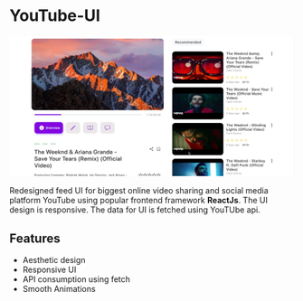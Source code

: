# YouTube-UI
![Screenshot](https://github.com/AnshulRaghav/YouTube-UI/blob/master/Desktop%20UI.png)

Redesigned feed UI for biggest online video sharing and social media platform YouTube using popular frontend framework <b>ReactJs</b>.
The UI design is responsive.
The data for UI is fetched using YouTUbe api.

## Features
- Aesthetic design
- Responsive UI
- API consumption using fetch
- Smooth Animations
